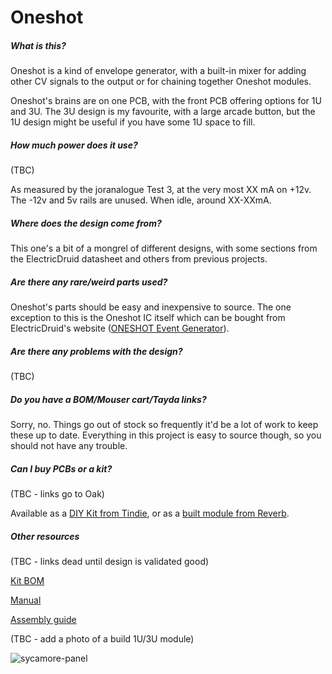 # Oneshot

##### What is this?

Oneshot is a kind of envelope generator, with a built-in mixer for adding other CV signals to the output or for chaining together Oneshot modules. 

Oneshot's brains are on one PCB, with the front PCB offering options for 1U and 3U. The 3U design is my favourite, with a large arcade button, but the 1U design might be useful if you have some 1U space to fill.

##### How much power does it use?

(TBC)

As measured by the joranalogue Test 3, at the very most XX mA on +12v. The -12v and 5v rails are unused. When idle, around XX-XXmA.

##### Where does the design come from?

This one's a bit of a mongrel of different designs, with some sections from the ElectricDruid datasheet and others from previous projects.

##### Are there any rare/weird parts used?

Oneshot's parts should be easy and inexpensive to source. The one exception to this is the Oneshot IC itself which can be bought from ElectricDruid's website ([ONESHOT Event Generator](https://electricdruid.net/product/oneshot-event-generator/)).

##### Are there any problems with the design?

(TBC)

##### Do you have a BOM/Mouser cart/Tayda links?

Sorry, no. Things go out of stock so frequently it'd be a lot of work to keep these up to date. Everything in this project is easy to source though, so you should not have any trouble.

##### Can I buy PCBs or a kit?

(TBC - links go to Oak)

Available as a [DIY Kit from Tindie](https://www.tindie.com/products/divergentwaves/oak/), or as a [built module from Reverb](https://reverb.com/uk/item/85429774-divergent-waves-oak).

##### Other resources

(TBC - links dead until design is validated good)

[Kit BOM](BOM.md)

[Manual](MANUAL.md)

[Assembly guide](ASSEMBLY.md)

(TBC - add a photo of a build 1U/3U module)

![sycamore-panel](images/panel.png)